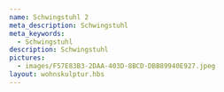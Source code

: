 ```yaml
---
name: Schwingstuhl 2
meta_description: Schwingstuhl
meta_keywords:
  - Schwingstuhl
description: Schwingstuhl
pictures:
  - images/F57E83B3-2DAA-403D-8BCD-DBB89940E927.jpeg
layout: wohnskulptur.hbs
---
```

